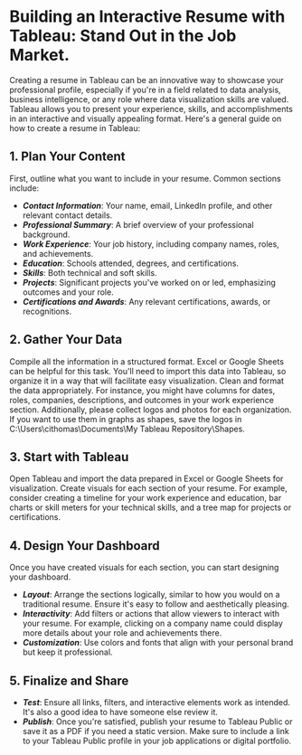 # Building an Interactive Resume with Tableau: Stand Out in the Job Market.

Creating a resume in Tableau can be an innovative way to showcase your professional profile, especially if you're in a field related to data analysis, business intelligence, or any role where data visualization skills are valued. Tableau allows you to present your experience, skills, and accomplishments in an interactive and visually appealing format. Here's a general guide on how to create a resume in Tableau:

## 1. Plan Your Content
First, outline what you want to include in your resume. Common sections include:

- ***Contact Information***: Your name, email, LinkedIn profile, and other relevant contact details.
- ***Professional Summary***: A brief overview of your professional background.
- ***Work Experience***: Your job history, including company names, roles, and achievements.
- ***Education***: Schools attended, degrees, and certifications.
- ***Skills***: Both technical and soft skills.
- ***Projects***: Significant projects you've worked on or led, emphasizing outcomes and your role.
- ***Certifications and Awards***: Any relevant certifications, awards, or recognitions.
## 2. Gather Your Data
Compile all the information in a structured format. Excel or Google Sheets can be helpful for this task. You'll need to import this data into Tableau, so organize it in a way that will facilitate easy visualization. Clean and format the data appropriately. For instance, you might have columns for dates, roles, companies, descriptions, and outcomes in your work experience section. Additionally, please collect logos and photos for each organization. If you want to use them in graphs as shapes, save the logos in C:\Users\cithomas\Documents\My Tableau Repository\Shapes.
## 3. Start with Tableau
Open Tableau and import the data prepared in Excel or Google Sheets for visualization. Create visuals for each section of your resume. For example, consider creating a timeline for your work experience and education, bar charts or skill meters for your technical skills, and a tree map for projects or certifications.


## 4. Design Your Dashboard
Once you have created visuals for each section, you can start designing your dashboard.

- ***Layout***: Arrange the sections logically, similar to how you would on a traditional resume. Ensure it's easy to follow and aesthetically pleasing.
- ***Interactivity***: Add filters or actions that allow viewers to interact with your resume. For example, clicking on a company name could display more details about your role and achievements there.
- ***Customization***: Use colors and fonts that align with your personal brand but keep it professional.

## 5. Finalize and Share
- ***Test***: Ensure all links, filters, and interactive elements work as intended. It's also a good idea to have someone else review it.
- ***Publish***: Once you're satisfied, publish your resume to Tableau Public or save it as a PDF if you need a static version. Make sure to include a link to your Tableau Public profile in your job applications or digital portfolio.
